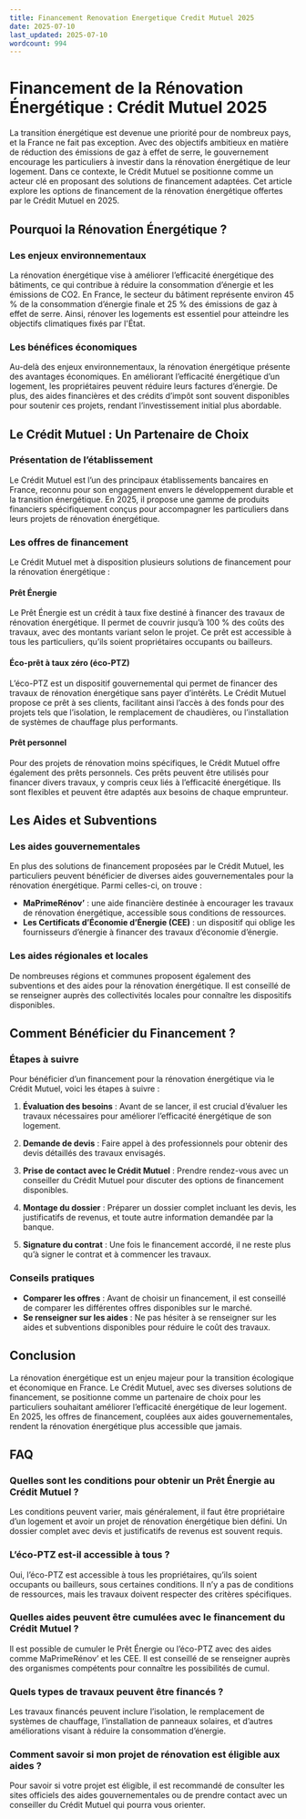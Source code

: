```yaml
---
title: Financement Renovation Energetique Credit Mutuel 2025
date: 2025-07-10
last_updated: 2025-07-10
wordcount: 994
---
```


# Financement de la Rénovation Énergétique : Crédit Mutuel 2025

La transition énergétique est devenue une priorité pour de nombreux pays, et la France ne fait pas exception. Avec des objectifs ambitieux en matière de réduction des émissions de gaz à effet de serre, le gouvernement encourage les particuliers à investir dans la rénovation énergétique de leur logement. Dans ce contexte, le Crédit Mutuel se positionne comme un acteur clé en proposant des solutions de financement adaptées. Cet article explore les options de financement de la rénovation énergétique offertes par le Crédit Mutuel en 2025.

## Pourquoi la Rénovation Énergétique ?

### Les enjeux environnementaux

La rénovation énergétique vise à améliorer l’efficacité énergétique des bâtiments, ce qui contribue à réduire la consommation d’énergie et les émissions de CO2. En France, le secteur du bâtiment représente environ 45 % de la consommation d’énergie finale et 25 % des émissions de gaz à effet de serre. Ainsi, rénover les logements est essentiel pour atteindre les objectifs climatiques fixés par l'État.

### Les bénéfices économiques

Au-delà des enjeux environnementaux, la rénovation énergétique présente des avantages économiques. En améliorant l’efficacité énergétique d’un logement, les propriétaires peuvent réduire leurs factures d’énergie. De plus, des aides financières et des crédits d’impôt sont souvent disponibles pour soutenir ces projets, rendant l’investissement initial plus abordable.

## Le Crédit Mutuel : Un Partenaire de Choix

### Présentation de l’établissement

Le Crédit Mutuel est l’un des principaux établissements bancaires en France, reconnu pour son engagement envers le développement durable et la transition énergétique. En 2025, il propose une gamme de produits financiers spécifiquement conçus pour accompagner les particuliers dans leurs projets de rénovation énergétique.

### Les offres de financement

Le Crédit Mutuel met à disposition plusieurs solutions de financement pour la rénovation énergétique :

#### Prêt Énergie

Le Prêt Énergie est un crédit à taux fixe destiné à financer des travaux de rénovation énergétique. Il permet de couvrir jusqu’à 100 % des coûts des travaux, avec des montants variant selon le projet. Ce prêt est accessible à tous les particuliers, qu’ils soient propriétaires occupants ou bailleurs.

#### Éco-prêt à taux zéro (éco-PTZ)

L’éco-PTZ est un dispositif gouvernemental qui permet de financer des travaux de rénovation énergétique sans payer d’intérêts. Le Crédit Mutuel propose ce prêt à ses clients, facilitant ainsi l’accès à des fonds pour des projets tels que l’isolation, le remplacement de chaudières, ou l’installation de systèmes de chauffage plus performants.

#### Prêt personnel

Pour des projets de rénovation moins spécifiques, le Crédit Mutuel offre également des prêts personnels. Ces prêts peuvent être utilisés pour financer divers travaux, y compris ceux liés à l’efficacité énergétique. Ils sont flexibles et peuvent être adaptés aux besoins de chaque emprunteur.

## Les Aides et Subventions

### Les aides gouvernementales

En plus des solutions de financement proposées par le Crédit Mutuel, les particuliers peuvent bénéficier de diverses aides gouvernementales pour la rénovation énergétique. Parmi celles-ci, on trouve :

- **MaPrimeRénov’** : une aide financière destinée à encourager les travaux de rénovation énergétique, accessible sous conditions de ressources.
- **Les Certificats d’Économie d’Énergie (CEE)** : un dispositif qui oblige les fournisseurs d’énergie à financer des travaux d’économie d’énergie.

### Les aides régionales et locales

De nombreuses régions et communes proposent également des subventions et des aides pour la rénovation énergétique. Il est conseillé de se renseigner auprès des collectivités locales pour connaître les dispositifs disponibles.

## Comment Bénéficier du Financement ?

### Étapes à suivre

Pour bénéficier d’un financement pour la rénovation énergétique via le Crédit Mutuel, voici les étapes à suivre :

1. **Évaluation des besoins** : Avant de se lancer, il est crucial d’évaluer les travaux nécessaires pour améliorer l’efficacité énergétique de son logement.
   
2. **Demande de devis** : Faire appel à des professionnels pour obtenir des devis détaillés des travaux envisagés.

3. **Prise de contact avec le Crédit Mutuel** : Prendre rendez-vous avec un conseiller du Crédit Mutuel pour discuter des options de financement disponibles.

4. **Montage du dossier** : Préparer un dossier complet incluant les devis, les justificatifs de revenus, et toute autre information demandée par la banque.

5. **Signature du contrat** : Une fois le financement accordé, il ne reste plus qu’à signer le contrat et à commencer les travaux.

### Conseils pratiques

- **Comparer les offres** : Avant de choisir un financement, il est conseillé de comparer les différentes offres disponibles sur le marché.
- **Se renseigner sur les aides** : Ne pas hésiter à se renseigner sur les aides et subventions disponibles pour réduire le coût des travaux.

## Conclusion

La rénovation énergétique est un enjeu majeur pour la transition écologique et économique en France. Le Crédit Mutuel, avec ses diverses solutions de financement, se positionne comme un partenaire de choix pour les particuliers souhaitant améliorer l’efficacité énergétique de leur logement. En 2025, les offres de financement, couplées aux aides gouvernementales, rendent la rénovation énergétique plus accessible que jamais.

## FAQ

### Quelles sont les conditions pour obtenir un Prêt Énergie au Crédit Mutuel ?

Les conditions peuvent varier, mais généralement, il faut être propriétaire d’un logement et avoir un projet de rénovation énergétique bien défini. Un dossier complet avec devis et justificatifs de revenus est souvent requis.

### L’éco-PTZ est-il accessible à tous ?

Oui, l’éco-PTZ est accessible à tous les propriétaires, qu’ils soient occupants ou bailleurs, sous certaines conditions. Il n’y a pas de conditions de ressources, mais les travaux doivent respecter des critères spécifiques.

### Quelles aides peuvent être cumulées avec le financement du Crédit Mutuel ?

Il est possible de cumuler le Prêt Énergie ou l’éco-PTZ avec des aides comme MaPrimeRénov’ et les CEE. Il est conseillé de se renseigner auprès des organismes compétents pour connaître les possibilités de cumul.

### Quels types de travaux peuvent être financés ?

Les travaux financés peuvent inclure l’isolation, le remplacement de systèmes de chauffage, l’installation de panneaux solaires, et d’autres améliorations visant à réduire la consommation d’énergie.

### Comment savoir si mon projet de rénovation est éligible aux aides ?

Pour savoir si votre projet est éligible, il est recommandé de consulter les sites officiels des aides gouvernementales ou de prendre contact avec un conseiller du Crédit Mutuel qui pourra vous orienter.
